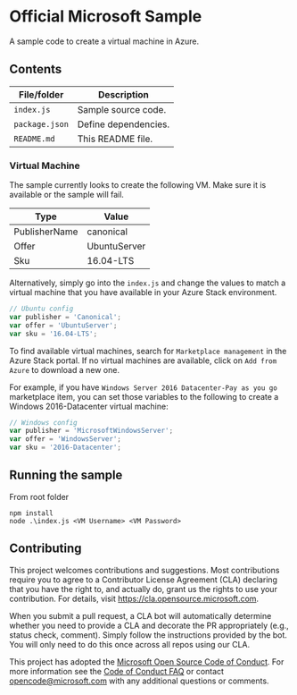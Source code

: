 # Official Microsoft Sample

A sample code to create a virtual machine in Azure.

## Contents

| File/folder       | Description                                |
|-------------------|--------------------------------------------|
| `index.js`        | Sample source code.                        |
| `package.json`    | Define dependencies.                       |
| `README.md`       | This README file.                          |

### Virtual Machine

The sample currently looks to create the following VM. Make sure it is available or the sample will fail.

| Type              | Value                                                 |
|-----------------------|-------------------------------------------------------------|
| PublisherName       | canonical                            |
| Offer       | UbuntuServer                        |
| Sku           | 16.04-LTS                                   |

Alternatively, simply go into the `index.js` and change the values to match a virtual machine that you have available in your Azure Stack environment.

```javascript
// Ubuntu config
var publisher = 'Canonical';
var offer = 'UbuntuServer';
var sku = '16.04-LTS';
```

To find available virtual machines, search for `Marketplace management` in the Azure Stack portal. If no virtual machines are available, click on `Add from Azure` to download a new one.

For example, if you have `Windows Server 2016 Datacenter-Pay as you go` marketplace item, you can set those variables to the following to create a Windows 2016-Datacenter virtual machine:

```javascript
// Windows config
var publisher = 'MicrosoftWindowsServer';
var offer = 'WindowsServer';
var sku = '2016-Datacenter';
```

## Running the sample

From root folder
```
npm install
node .\index.js <VM Username> <VM Password>
```

## Contributing

This project welcomes contributions and suggestions.  Most contributions require you to agree to a
Contributor License Agreement (CLA) declaring that you have the right to, and actually do, grant us
the rights to use your contribution. For details, visit https://cla.opensource.microsoft.com.

When you submit a pull request, a CLA bot will automatically determine whether you need to provide
a CLA and decorate the PR appropriately (e.g., status check, comment). Simply follow the instructions
provided by the bot. You will only need to do this once across all repos using our CLA.

This project has adopted the [Microsoft Open Source Code of Conduct](https://opensource.microsoft.com/codeofconduct/).
For more information see the [Code of Conduct FAQ](https://opensource.microsoft.com/codeofconduct/faq/) or
contact [opencode@microsoft.com](mailto:opencode@microsoft.com) with any additional questions or comments.
